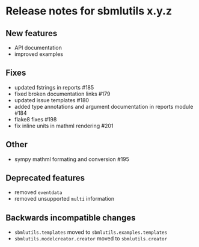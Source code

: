 # Release notes for sbmlutils x.y.z

## New features
- API documentation
- improved examples

## Fixes
- updated fstrings in reports #185
- fixed broken documentation links #179
- updated issue templates #180
- added type annotations and argument documentation in reports module #184
- flake8 fixes #198
- fix inline units in mathml rendering #201

## Other
- sympy mathml formating and conversion #195

## Deprecated features
- removed `eventdata`
- removed unsupported `multi` information

## Backwards incompatible changes
- `sbmlutils.templates` moved to `sbmlutils.examples.templates`
- `sbmlutils.modelcreator.creator` moved to `sbmlutils.creator` 
